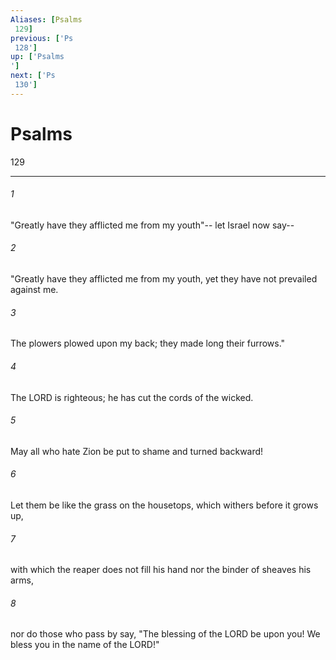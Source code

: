 ```yaml
---
Aliases: [Psalms 129]
previous: ['Ps 128']
up: ['Psalms']
next: ['Ps 130']
---
```

# Psalms 129

***
 

###### 1 
"Greatly have they afflicted me from my youth"--  let Israel now say--   

###### 2 
"Greatly have they afflicted me from my youth,  yet they have not prevailed against me.   

###### 3 
The plowers plowed upon my back;  they made long their furrows."   

###### 4 
The LORD is righteous;  he has cut the cords of the wicked.   

###### 5 
May all who hate Zion  be put to shame and turned backward!   

###### 6 
Let them be like the grass on the housetops,  which withers before it grows up,   

###### 7 
with which the reaper does not fill his hand  nor the binder of sheaves his arms,   

###### 8 
nor do those who pass by say,  "The blessing of the LORD be upon you!  We bless you in the name of the LORD!"
